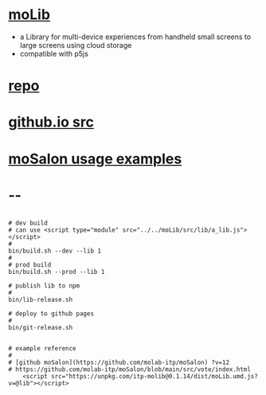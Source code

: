 # [moLib](https://github.com/molab-itp/moLib)

- a Library for multi-device experiences from handheld small screens to large screens using cloud storage
- compatible with p5js

# [repo](https://github.com/molab-itp/moLib)

# [github.io src](https://molab-itp.github.io/moLib/src?v=12)

# [moSalon usage examples](https://github.com/molab-itp/moSalon)

# --

```

# dev build
# can use <script type="module" src="../../moLib/src/lib/a_lib.js"></script>
#
bin/build.sh --dev --lib 1
#
# prod build
bin/build.sh --prod --lib 1

# publish lib to npm
#
bin/lib-release.sh

# deploy to github pages
#
bin/git-release.sh


# example reference
#
# [github moSalon](https://github.com/molab-itp/moSalon) ?v=12
# https://github.com/molab-itp/moSalon/blob/main/src/vote/index.html
    <script src="https://unpkg.com/itp-molib@0.1.14/dist/moLib.umd.js?v=@lib"></script>


```
